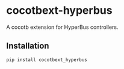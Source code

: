 # cocotbext-hyperbus

A cocotb extension for HyperBus controllers.

## Installation

```bash
pip install cocotbext_hyperbus
